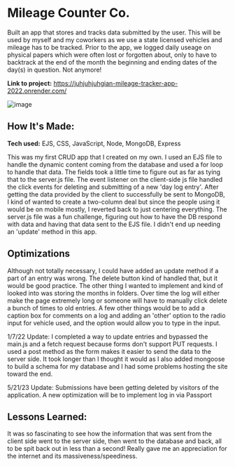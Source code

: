 # Mileage Counter Co.

Built an app that stores and tracks data submitted by the user. This will be used by myself and my coworkers as we use a state licensed vehicles and mileage has to be tracked. Prior to the app, we logged daily useage on physical papers which were often lost or forgotten about, only to have to backtrack at the end of the month the beginning and ending dates of the day(s) in question. Not anymore!

**Link to project:** https://juhjuhjuhgian-mileage-tracker-app-2022.onrender.com/

![image](https://user-images.githubusercontent.com/106912687/206623969-c564f199-0913-41e9-bad7-35d20b6c13cb.png)

## How It's Made:

**Tech used:** EJS, CSS, JavaScript, Node, MongoDB, Express

This was my first CRUD app that I created on my own. I used an EJS file to handle the dynamic content coming from the database and used a for loop to handle that data. The fields took a little time to figure out as far as tying that to the server.js file. The event listener on the client-side js file handled the click events for deleting and submitting of a new 'day log entry'. After getting the data provided by the client to successfully be sent to MongoDB, I kind of wanted to create a two-column deal but since the people using it would be on mobile mostly, I reverted back to just centering everything. The server.js file was a fun challenge, figuring out how to have the DB respond with data and having that data sent to the EJS file. I didn't end up needing an 'update' method in this app.

## Optimizations

Although not totally necessary, I could have added an update method if a part of an entry was wrong. The delete button kind of handled that, but it would be good practice. The other thing I wanted to implement and kind of looked into was storing the months in folders. Over time the log will either make the page extremely long or someone will have to manually click delete a bunch of times to old entries. A few other things would be to add a caption box for comments on a log and adding an 'other' option to the radio input for vehicle used, and the option would allow you to type in the input.

1/7/22 Update: I completed a way to update entries and bypassed the main.js and a fetch request because forms don't support PUT requests. I used a post method as the form makes it easier to send the data to the server side. It took longer than I thought it would as I also added mongoose to build a schema for my database and I had some problems hosting the site toward the end.

5/21/23 Update: Submissions have been getting deleted by visitors of the application. A new optimization will be to implement log in via Passport

## Lessons Learned:

It was so fascinating to see how the information that was sent from the client side went to the server side, then went to the database and back, all to be spit back out in less than a second! Really gave me an appreciation for the internet and its massiveness/speediness.
